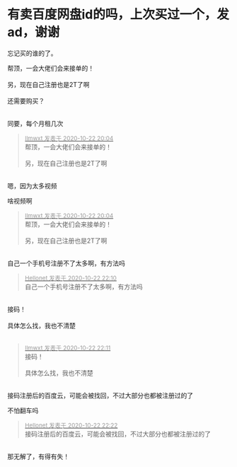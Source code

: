 # 有卖百度网盘id的吗，上次买过一个，发ad，谢谢


忘记买的谁的了。<br />


帮顶，一会大佬们会来接单的！<br />
<br />
另，现在自己注册也是2T了啊<br />
<br />
还需要购买？<br />
<br />
<img src="static/image/smiley/default/lol.gif" smilieid="12" border="0" alt="" /><img src="static/image/smiley/default/lol.gif" smilieid="12" border="0" alt="" /><img src="static/image/smiley/default/lol.gif" smilieid="12" border="0" alt="" />

同要，每个月租几次

<div class="quote"><blockquote><font size="2"><a href="https://www.hostloc.com/forum.php?mod=redirect&amp;goto=findpost&amp;pid=9337765&amp;ptid=757334" target="_blank"><font color="#999999">llmwxt 发表于 2020-10-22 20:04</font></a></font><br />
帮顶，一会大佬们会来接单的！<br />
<br />
另，现在自己注册也是2T了啊</blockquote></div><br />
嗯，因为太多视频

啥视频啊<img id="aimg_H02bh" onclick="zoom(this, this.src, 0, 0, 0)" class="zoom" src="https://cdn.jsdelivr.net/gh/hishis/forum-master/public/images/patch.gif" onmouseover="img_onmouseoverfunc(this)" onload="thumbImg(this)" border="0" alt="" />

<div class="quote"><blockquote><font size="2"><a href="https://www.hostloc.com/forum.php?mod=redirect&amp;goto=findpost&amp;pid=9337765&amp;ptid=757334" target="_blank"><font color="#999999">llmwxt 发表于 2020-10-22 20:04</font></a></font><br />
帮顶，一会大佬们会来接单的！<br />
<br />
另，现在自己注册也是2T了啊</blockquote></div><br />
自己一个手机号注册不了太多啊，有方法吗

<div class="quote"><blockquote><font size="2"><a href="https://www.hostloc.com/forum.php?mod=redirect&amp;goto=findpost&amp;pid=9338346&amp;ptid=757334" target="_blank"><font color="#999999">Hellonet 发表于 2020-10-22 22:10</font></a></font><br />
自己一个手机号注册不了太多啊，有方法吗</blockquote></div><br />
接码！<br />
<br />
具体怎么找，我也不清楚<br />
<br />


<div class="quote"><blockquote><font size="2"><a href="https://www.hostloc.com/forum.php?mod=redirect&amp;goto=findpost&amp;pid=9338353&amp;ptid=757334" target="_blank"><font color="#999999">llmwxt 发表于 2020-10-22 22:11</font></a></font><br />
接码！<br />
<br />
具体怎么找，我也不清楚</blockquote></div><br />
接码注册后的百度云，可能会被找回，不过大部分也都被注册过的了

不怕翻车吗

<div class="quote"><blockquote><font size="2"><a href="https://www.hostloc.com/forum.php?mod=redirect&amp;goto=findpost&amp;pid=9338413&amp;ptid=757334" target="_blank"><font color="#999999">Hellonet 发表于 2020-10-22 22:22</font></a></font><br />
接码注册后的百度云，可能会被找回，不过大部分也都被注册过的了</blockquote></div><br />
那无解了，有得有失！
